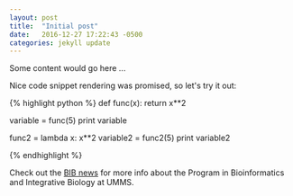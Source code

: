 ```yaml
---
layout: post
title:  "Initial post"
date:   2016-12-27 17:22:43 -0500
categories: jekyll update
---
```


Some content would go here ...

Nice code snippet rendering was promised, so let's try it out:

{% highlight python %}
def func(x):
	return x**2

variable = func(5)
print variable

func2 = lambda x: x**2
variable2 = func2(5)
print variable2

{% endhighlight %}

Check out the [BIB news][bib-news] for more info about the Program in Bioinformatics and Integrative Biology at UMMS. 


[bib-news]: http://www.umassmed.edu/bioinformatics/bib-news/welcome-to-bib/
